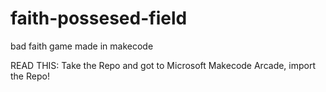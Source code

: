 # faith-possesed-field
bad faith game made in makecode

READ THIS:
Take the Repo and got to Microsoft Makecode Arcade, import the Repo!
